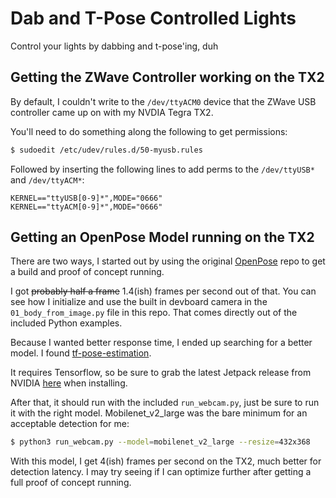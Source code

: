 # Dab and T-Pose Controlled Lights

Control your lights by dabbing and t-pose'ing, duh

## Getting the ZWave Controller working on the TX2

By default, I couldn't write to the `/dev/ttyACM0` device that the ZWave USB controller came up on with my NVDIA Tegra TX2.

You'll need to do something along the following to get permissions:

```bash
$ sudoedit /etc/udev/rules.d/50-myusb.rules
```

Followed by inserting the following lines to add perms to the `/dev/ttyUSB*` and `/dev/ttyACM*`:

```
KERNEL=="ttyUSB[0-9]*",MODE="0666"
KERNEL=="ttyACM[0-9]*",MODE="0666"
```

## Getting an OpenPose Model running on the TX2

There are two ways, I started out by using the original [OpenPose](https://github.com/CMU-Perceptual-Computing-Lab/openpose) repo to get a build and proof of concept running.

I got ~~probably half a frame~~ 1.4(ish) frames per second out of that. You can see how I initialize and use the built in devboard camera in the `01_body_from_image.py` file in this repo. That comes directly out of the included Python examples.

Because I wanted better response time, I ended up searching for a better model. I found [tf-pose-estimation](https://github.com/ildoonet/tf-pose-estimation).

It requires Tensorflow, so be sure to grab the latest Jetpack release from NVIDIA [here](https://developer.nvidia.com/embedded/downloads#?search=tensorflow) when installing.

After that, it should run with the included `run_webcam.py`, just be sure to run it with the right model. Mobilenet_v2_large was the bare minimum for an acceptable detection for me:

```bash
$ python3 run_webcam.py --model=mobilenet_v2_large --resize=432x368
```

With this model, I get 4(ish) frames per second on the TX2, much better for detection latency. I may try seeing if I can optimize further after getting a full proof of concept running.
